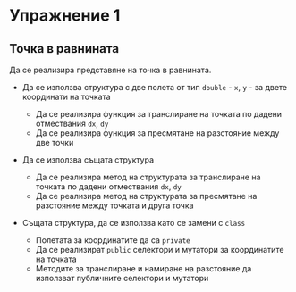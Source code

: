 Упражнение 1
============

Точка в равнината
-----------------
Да се реализира представяне на точка в равнината.

- Да се използва структура с две полета от тип `double` - `x`, `y` - за 
двете координати на точката
  - Да се реализира функция за транслиране на точката по дадени отмествания
  `dx`, `dy`
  - Да се реализира функция за пресмятане на разстояние между две точки

- Да се използва същата структура
  - Да се реализира метод на структурата за транслиране на точката по дадени
  отмествания `dx`, `dy`
  - Да се реализира метод на структурата за пресмятане на разстояние между
  точката и друга точка

- Същата структура, да се използва като се замени с `class`
  - Полетата за координатите да са `private`
  - Да се реализират `public` селектори и мутатори за координатите на точката
  - Методите за транслиране и намиране на разстояние да използват публичните
  селектори и мутатори

